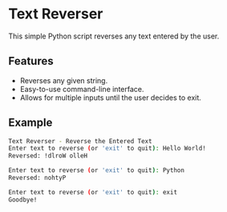 # Text Reverser

This simple Python script reverses any text entered by the user.

## Features

- Reverses any given string.
- Easy-to-use command-line interface.
- Allows for multiple inputs until the user decides to exit.

## Example

```bash
Text Reverser - Reverse the Entered Text
Enter text to reverse (or 'exit' to quit): Hello World!
Reversed: !dlroW olleH

Enter text to reverse (or 'exit' to quit): Python
Reversed: nohtyP

Enter text to reverse (or 'exit' to quit): exit
Goodbye!
```
